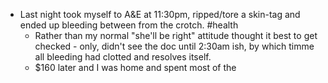 - Last night took myself to A&E at 11:30pm, ripped/tore a skin-tag and ended up bleeding between from the crotch. #health
	- Rather than my normal "she'll be right" attitude thought it best to get checked - only, didn't see the doc until 2:30am ish, by which timme all bleeding had clotted and resolves itself.
	- $160 later and I was home and spent most of the